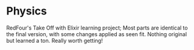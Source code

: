 # Physics

RedFour's Take Off with Elixir learning project;
Most parts are identical to the final version, with some changes applied as seen
fit. Nothing original but learned a ton. Really worth getting!
